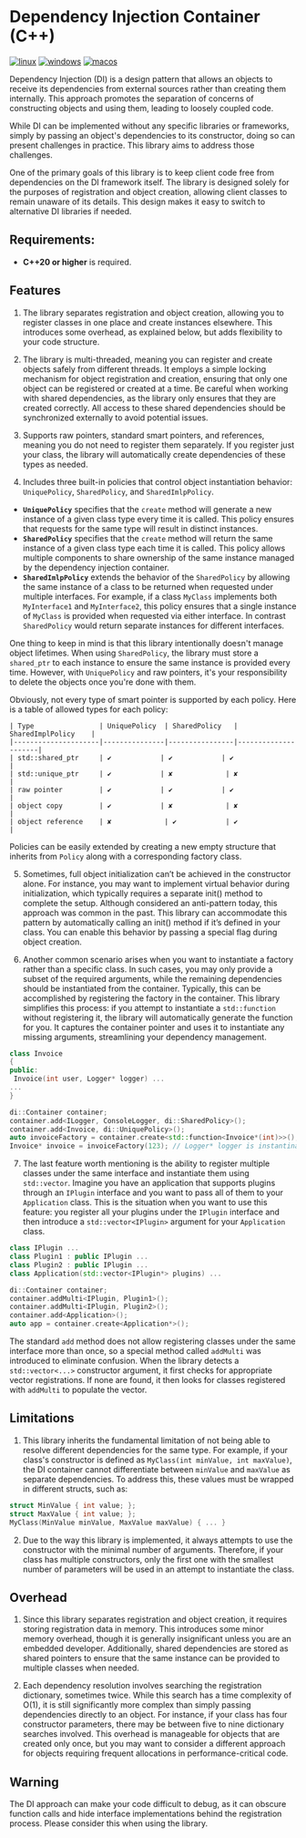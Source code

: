 # Dependency Injection Container (C++)

[![linux](https://github.com/andatr/di/actions/workflows/linux.yml/badge.svg)](https://github.com/andatr/di/actions/workflows/linux.yml)
[![windows](https://github.com/andatr/di/actions/workflows/windows.yml/badge.svg)](https://github.com/andatr/di/actions/workflows/windows.yml)
[![macos](https://github.com/andatr/di/actions/workflows/macos.yml/badge.svg)](https://github.com/andatr/di/actions/workflows/macos.yml)

Dependency Injection (DI) is a design pattern that allows an objects to receive its dependencies from external sources rather than creating them internally.
This approach promotes the separation of concerns of constructing objects and using them, leading to loosely coupled code.

While DI can be implemented without any specific libraries or frameworks, simply by passing an object's dependencies to its constructor, doing so can present challenges in practice.
This library aims to address those challenges.

One of the primary goals of this library is to keep client code free from dependencies on the DI framework itself.
The library is designed solely for the purposes of registration and object creation, allowing client classes to remain unaware of its details.
This design makes it easy to switch to alternative DI libraries if needed.

## Requirements:

- **C++20 or higher** is required.

## Features

1. The library separates registration and object creation, allowing you to register classes in one place and create instances elsewhere.
This introduces some overhead, as explained below, but adds flexibility to your code structure.

2. The library is multi-threaded, meaning you can register and create objects safely from different threads.
It employs a simple locking mechanism for object registration and creation, ensuring that only one object can be registered or created at a time.
Be careful when working with shared dependencies, as the library only ensures that they are created correctly.
All access to these shared dependencies should be synchronized externally to avoid potential issues.

3. Supports raw pointers, standard smart pointers, and references, meaning you do not need to register them separately.
If you register just your class, the library will automatically create dependencies of these types as needed.

4. Includes three built-in policies that control object instantiation behavior: `UniquePolicy`, `SharedPolicy`, and `SharedImlpPolicy`.
- **`UniquePolicy`** specifies that the `create` method will generate a new instance of a given class type every time it is called.
This policy ensures that requests for the same type will result in distinct instances.
- **`SharedPolicy`** specifies that the `create` method will return the same instance of a given class type each time it is called.
This policy allows multiple components to share ownership of the same instance managed by the dependency injection container.
- **`SharedImlpPolicy`** extends the behavior of the `SharedPolicy` by allowing the same instance of a class to be returned when requested under multiple interfaces.
For example, if a class `MyClass` implements both `MyInterface1` and `MyInterface2`, this policy ensures that a single instance of `MyClass` is provided when requested via either interface.
In contrast `SharedPolicy` would return separate instances for different interfaces. 

One thing to keep in mind is that this library intentionally doesn't manage object lifetimes.
When using `SharedPolicy`, the library must store a `shared_ptr` to each instance to ensure the same instance is provided every time.
However, with `UniquePolicy` and raw pointers, it's your responsibility to delete the objects once you're done with them.

Obviously, not every type of smart pointer is supported by each policy.
Here is a table of allowed types for each policy:

```
| Type                | UniquePolicy  | SharedPolicy   | SharedImplPolicy    |
|---------------------|---------------|----------------|---------------------|
| std::shared_ptr     | ✔️            | ✔️            | ✔️                  |
| std::unique_ptr     | ✔️            | ✘             | ✘                   |
| raw pointer         | ✔️            | ✔️            | ✔️                  |
| object copy         | ✔️            | ✘             | ✘                   |
| object reference    | ✘             | ✔️            | ✔️                  |
```
Policies can be easily extended by creating a new empty structure that inherits from `Policy` along with a corresponding factory class.

5. Sometimes, full object initialization can’t be achieved in the constructor alone.
For instance, you may want to implement virtual behavior during initialization, which typically requires a separate init() method to complete the setup.
Although considered an anti-pattern today, this approach was common in the past.
This library can accommodate this pattern by automatically calling an init() method if it’s defined in your class.
You can enable this behavior by passing a special flag during object creation.

6. Another common scenario arises when you want to instantiate a factory rather than a specific class.
In such cases, you may only provide a subset of the required arguments, while the remaining dependencies should be instantiated from the container.
Typically, this can be accomplished by registering the factory in the container.
This library simplifies this process: if you attempt to instantiate a `std::function` without registering it, the library will automatically generate the function for you.
It captures the container pointer and uses it to instantiate any missing arguments, streamlining your dependency management.

 ```cpp
class Invoice
{
public:
  Invoice(int user, Logger* logger) ...
...
}

di::Container container;
container.add<ILogger, ConsoleLogger, di::SharedPolicy>();
container.add<Invoice, di::UniquePolicy>();
auto invoiceFactory = container.create<std::function<Invoice*(int)>>();
Invoice* invoice = invoiceFactory(123); // Logger* logger is instantinated automatically
```

7. The last feature worth mentioning is the ability to register multiple classes under the same interface and instantiate them using `std::vector`.
Imagine you have an application that supports plugins through an `IPlugin` interface and you want to pass all of them to your `Application` class.
This is the situation when you want to use this feature: you register all your plugins under the `IPlugin` interface and then introduce a `std::vector<IPlugin>` argument for your `Application` class.

```cpp
class IPlugin ...
class Plugin1 : public IPlugin ...
class Plugin2 : public IPlugin ...
class Application(std::vector<IPlugin*> plugins) ...

di::Container container;
container.addMulti<IPlugin, Plugin1>();
container.addMulti<IPlugin, Plugin2>();
container.add<Application>();
auto app = container.create<Application*>();
```

The standard `add` method does not allow registering classes under the same interface more than once, so a special method called `addMulti` was introduced to eliminate confusion.
When the library detects a `std::vector<...>` constructor argument, it first checks for appropriate vector registrations.
If none are found, it then looks for classes registered with `addMulti` to populate the vector.

## Limitations

1. This library inherits the fundamental limitation of not being able to resolve different dependencies for the same type.
For example, if your class's constructor is defined as `MyClass(int minValue, int maxValue)`, the DI container cannot differentiate between `minValue` and `maxValue` as separate dependencies.
To address this, these values must be wrapped in different structs, such as:

 ```cpp
struct MinValue { int value; };
struct MaxValue { int value; };
MyClass(MinValue minValue, MaxValue maxValue) { ... }
```
 
2. Due to the way this library is implemented, it always attempts to use the constructor with the minimal number of arguments.
Therefore, if your class has multiple constructors, only the first one with the smallest number of parameters will be used in an attempt to instantiate the class.

## Overhead

1. Since this library separates registration and object creation, it requires storing registration data in memory.
This introduces some minor memory overhead, though it is generally insignificant unless you are an embedded developer.
Additionally, shared dependencies are stored as shared pointers to ensure that the same instance can be provided to multiple classes when needed.

2. Each dependency resolution involves searching the registration dictionary, sometimes twice.
While this search has a time complexity of O(1), it is still significantly more complex than simply passing dependencies directly to an object.
For instance, if your class has four constructor parameters, there may be between five to nine dictionary searches involved.
This overhead is manageable for objects that are created only once, but you may want to consider a different approach for objects requiring frequent allocations in performance-critical code.

## Warning

The DI approach can make your code difficult to debug, as it can obscure function calls and hide interface implementations behind the registration process.
Please consider this when using the library.
  

